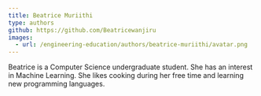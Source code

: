 ```yaml
---
title: Beatrice Muriithi
type: authors
github: https://github.com/Beatricewanjiru
images:
  - url: /engineering-education/authors/beatrice-muriithi/avatar.png 
---
```

Beatrice is a Computer Science undergraduate student. She has an interest in Machine Learning. She likes cooking during her free time and learning new programming languages.
